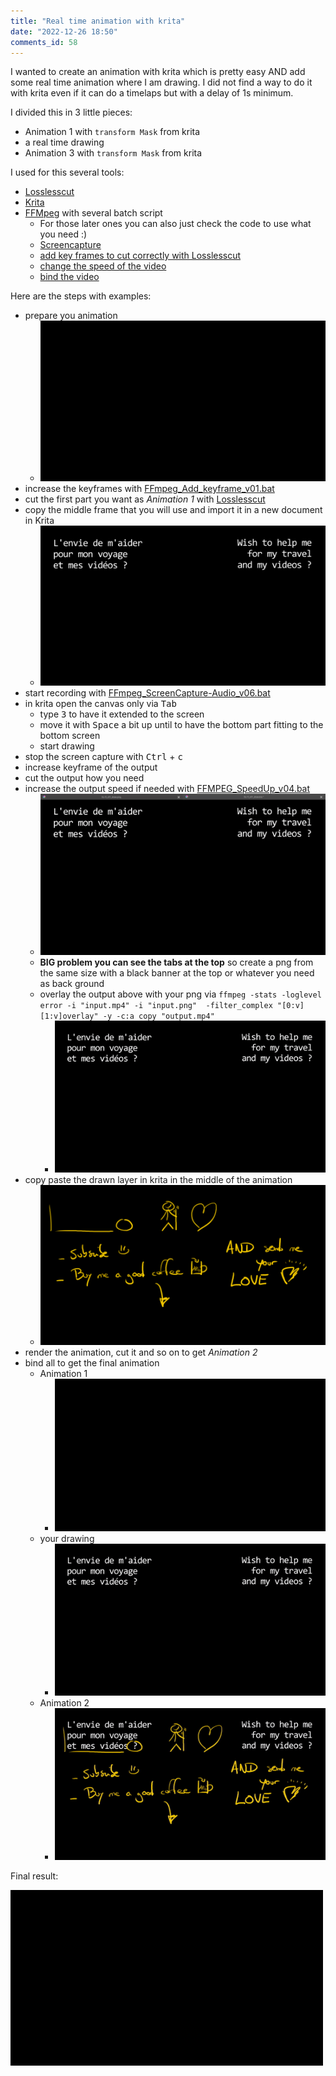 ```yaml
--- 
title: "Real time animation with krita" 
date: "2022-12-26 18:50" 
comments_id: 58
--- 
```

 
I wanted to create an animation with krita which is pretty easy AND add some real time animation where I am drawing.
I did not find a way to do it with krita even if it can do a timelaps but with a delay of 1s minimum.

I divided this in 3 little pieces:

- Animation 1 with `transform Mask` from krita
- a real time drawing
- Animation 3 with `transform Mask` from krita

I used for this several tools:

- [Losslesscut](https://mifi.github.io/lossless-cut/)
- [Krita](https://krita.org/)
- [FFMpeg](https://ffmpeg.org/) with several batch script
	- For those later ones you can also just check the code to use what you need :)
	- [Screencapture](/files/Batch/FFmpeg/FFmpeg_ScreenCapture-Audio_v06.bat)
	- [add key frames to cut correctly with Losslesscut](/files/Batch/FFmpeg/FFmpeg_Add_keyframe_v01.bat)
	- [change the speed of the video](/files/Batch/FFmpeg/FFMPEG_SpeedUp_v04.bat)
	- [bind the video](/files/Batch/FFmpeg/FFMPEG_Bind_All_inFolder_v01.bat)

Here are the steps with examples:

- prepare you animation
	- ![](/assets/images/posts/2022/Ko-fi_v01.gif)
- increase the keyframes with [FFmpeg_Add_keyframe_v01.bat](/files/Batch/FFmpeg/FFmpeg_Add_keyframe_v01.bat)
- cut the first part you want as *Animation 1* with [Losslesscut](https://mifi.github.io/lossless-cut/)
- copy the middle frame that you will use and import it in a new document in Krita
	- ![](/assets/images/posts/2022/Ko-fi_v01_middle_frame.png)
- start recording with [FFmpeg_ScreenCapture-Audio_v06.bat](/files/Batch/FFmpeg/FFmpeg_ScreenCapture-Audio_v06.bat)
- in krita open the canvas only via <kbd>Tab</kbd>
	- type <kbd>3</kbd> to have it extended to the screen
	- move it with <kbd>Space</kbd> a bit up until to have the bottom part fitting to the bottom screen
	- start drawing
- stop the screen capture with <kbd>Ctrl</kbd> + <kbd>c</kbd>
- increase keyframe of the output
- cut the output how you need
- increase the output speed if needed with [FFMPEG_SpeedUp_v04.bat](/files/Batch/FFmpeg/FFMPEG_SpeedUp_v04.bat)
	- ![](/assets/images/posts/2022/k02_r500_fps24_r500.gif)
	- **BIG problem you can see the tabs at the top** so create a png from the same size with a black banner at the top or whatever you need as back ground
	- overlay the output above with your png via `ffmpeg -stats -loglevel error -i "input.mp4" -i "input.png"  -filter_complex "[0:v][1:v]overlay" -y -c:a copy "output.mp4"`
		- ![](/assets/images/posts/2022/k02n_f2_fps24_r500.gif)
- copy paste the drawn layer in krita in the middle of the animation
	- ![](/assets/images/posts/2022/Ko-fi_v01_draw_2.png)
- render the animation, cut it and so on to get *Animation 2*
- bind all to get the final animation
	- Animation 1
		- ![](/assets/images/posts/2022/k01_fps24_r500.gif)
	- your drawing 
		- ![](/assets/images/posts/2022/k02n_f2_fps24_r500.gif)
	- Animation 2
		- ![](/assets/images/posts/2022/k04_fps24_r500.gif)
		
Final result:


![](/assets/images/posts/2022/Ko-fi_fps24_r500.gif)


